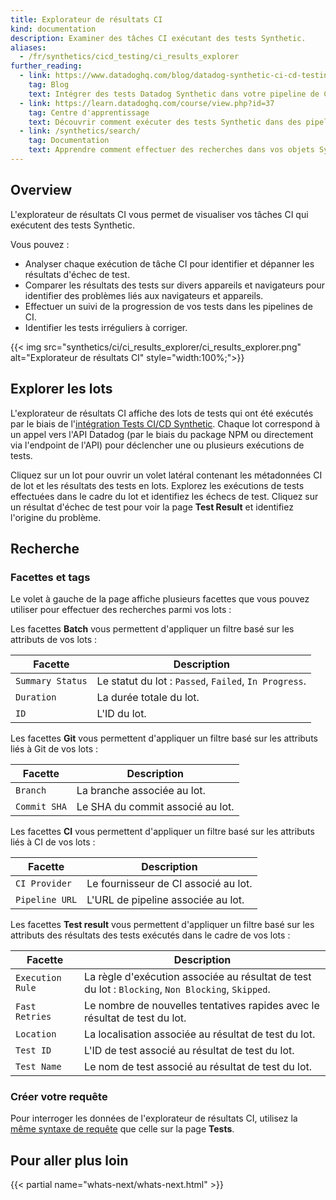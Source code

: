 ```yaml
---
title: Explorateur de résultats CI
kind: documentation
description: Examiner des tâches CI exécutant des tests Synthetic.
aliases:
  - /fr/synthetics/cicd_testing/ci_results_explorer
further_reading:
  - link: https://www.datadoghq.com/blog/datadog-synthetic-ci-cd-testing/
    tag: Blog
    text: Intégrer des tests Datadog Synthetic dans votre pipeline de CI/CD.
  - link: https://learn.datadoghq.com/course/view.php?id=37
    tag: Centre d'apprentissage
    text: Découvrir comment exécuter des tests Synthetic dans des pipelines de CI/CD
  - link: /synthetics/search/
    tag: Documentation
    text: Apprendre comment effectuer des recherches dans vos objets Synthetic
---
```

## Overview

L'explorateur de résultats CI vous permet de visualiser vos tâches CI qui exécutent des tests Synthetic. 

Vous pouvez :

* Analyser chaque exécution de tâche CI pour identifier et dépanner les résultats d'échec de test.
* Comparer les résultats des tests sur divers appareils et navigateurs pour identifier des problèmes liés aux navigateurs et appareils.
* Effectuer un suivi de la progression de vos tests dans les pipelines de CI.
* Identifier les tests irréguliers à corriger.

{{< img src="synthetics/ci/ci_results_explorer/ci_results_explorer.png" alt="Explorateur de résultats CI" style="width:100%;">}}

## Explorer les lots

L'explorateur de résultats CI affiche des lots de tests qui ont été exécutés par le biais de l'[intégration Tests CI/CD Synthetic][1]. Chaque lot correspond à un appel vers l'API Datadog (par le biais du package NPM ou directement via l'endpoint de l'API) pour déclencher une ou plusieurs exécutions de tests. 

Cliquez sur un lot pour ouvrir un volet latéral contenant les métadonnées CI de lot et les résultats des tests en lots. Explorez les exécutions de tests effectuées dans le cadre du lot et identifiez les échecs de test. Cliquez sur un résultat d'échec de test pour voir la page **Test Result** et identifiez l'origine du problème.

## Recherche

### Facettes et tags

Le volet à gauche de la page affiche plusieurs facettes que vous pouvez utiliser pour effectuer des recherches parmi vos lots :

Les facettes **Batch** vous permettent d'appliquer un filtre basé sur les attributs de vos lots :

| Facette            | Description                                                 |
|------------------|-------------------------------------------------------------|
| `Summary Status` | Le statut du lot : `Passed`, `Failed`, `In Progress`. |
| `Duration`       | La durée totale du lot.                          |
| `ID`             | L'ID du lot.                                        |

Les facettes **Git** vous permettent d'appliquer un filtre basé sur les attributs liés à Git de vos lots :

| Facette       | Description                               |
|-------------|-------------------------------------------|
| `Branch`    | La branche associée au lot.     |
| `Commit SHA`| Le SHA du commit associé au lot. |

Les facettes **CI** vous permettent d'appliquer un filtre basé sur les attributs liés à CI de vos lots :

| Facette          | Description                                 |
|----------------|---------------------------------------------|
| `CI Provider`  | Le fournisseur de CI associé au lot.  |
| `Pipeline URL` | L'URL de pipeline associée au lot. |

Les facettes **Test result** vous permettent d'appliquer un filtre basé sur les attributs des résultats des tests exécutés dans le cadre de vos lots :

| Facette            | Description                                                                                             |
|------------------|---------------------------------------------------------------------------------------------------------|
| `Execution Rule` | La règle d'exécution associée au résultat de test du lot : `Blocking`, `Non Blocking`, `Skipped`. |
| `Fast Retries`   | Le nombre de nouvelles tentatives rapides avec le résultat de test du lot.                                |
| `Location`       | La localisation associée au résultat de test du lot.                                              |
| `Test ID`        | L'ID de test associé au résultat de test du lot.                                               |
| `Test Name`      | Le nom de test associé au résultat de test du lot.                                             |

### Créer votre requête

Pour interroger les données de l'explorateur de résultats CI, utilisez la [même syntaxe de requête][2] que celle sur la page **Tests**.

## Pour aller plus loin

{{< partial name="whats-next/whats-next.html" >}}

[1]: /fr/synthetics/cicd_testing
[2]: /fr/synthetics/search/